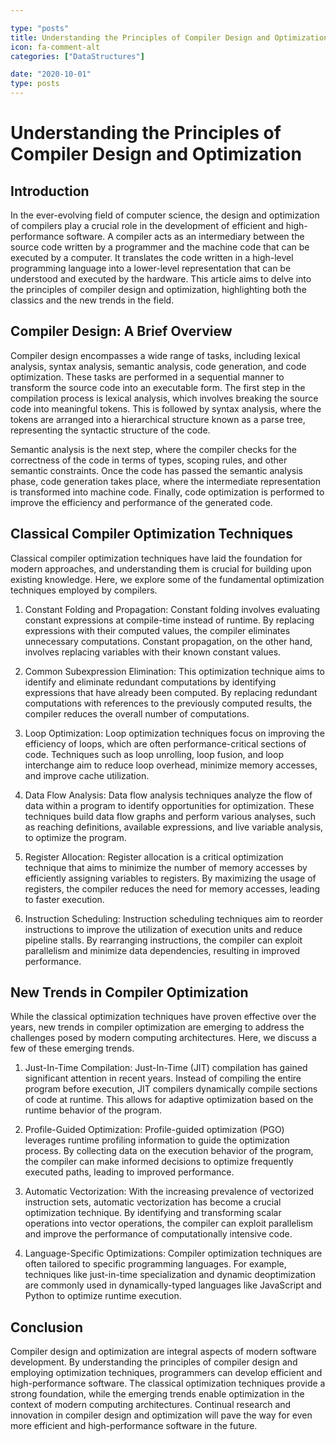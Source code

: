 ```yaml
---

type: "posts"
title: Understanding the Principles of Compiler Design and Optimization
icon: fa-comment-alt
categories: ["DataStructures"]

date: "2020-10-01"
type: posts
---
```





# Understanding the Principles of Compiler Design and Optimization

## Introduction

In the ever-evolving field of computer science, the design and optimization of compilers play a crucial role in the development of efficient and high-performance software. A compiler acts as an intermediary between the source code written by a programmer and the machine code that can be executed by a computer. It translates the code written in a high-level programming language into a lower-level representation that can be understood and executed by the hardware. This article aims to delve into the principles of compiler design and optimization, highlighting both the classics and the new trends in the field.

## Compiler Design: A Brief Overview

Compiler design encompasses a wide range of tasks, including lexical analysis, syntax analysis, semantic analysis, code generation, and code optimization. These tasks are performed in a sequential manner to transform the source code into an executable form. The first step in the compilation process is lexical analysis, which involves breaking the source code into meaningful tokens. This is followed by syntax analysis, where the tokens are arranged into a hierarchical structure known as a parse tree, representing the syntactic structure of the code.

Semantic analysis is the next step, where the compiler checks for the correctness of the code in terms of types, scoping rules, and other semantic constraints. Once the code has passed the semantic analysis phase, code generation takes place, where the intermediate representation is transformed into machine code. Finally, code optimization is performed to improve the efficiency and performance of the generated code.

## Classical Compiler Optimization Techniques

Classical compiler optimization techniques have laid the foundation for modern approaches, and understanding them is crucial for building upon existing knowledge. Here, we explore some of the fundamental optimization techniques employed by compilers.

1. Constant Folding and Propagation: Constant folding involves evaluating constant expressions at compile-time instead of runtime. By replacing expressions with their computed values, the compiler eliminates unnecessary computations. Constant propagation, on the other hand, involves replacing variables with their known constant values.

2. Common Subexpression Elimination: This optimization technique aims to identify and eliminate redundant computations by identifying expressions that have already been computed. By replacing redundant computations with references to the previously computed results, the compiler reduces the overall number of computations.

3. Loop Optimization: Loop optimization techniques focus on improving the efficiency of loops, which are often performance-critical sections of code. Techniques such as loop unrolling, loop fusion, and loop interchange aim to reduce loop overhead, minimize memory accesses, and improve cache utilization.

4. Data Flow Analysis: Data flow analysis techniques analyze the flow of data within a program to identify opportunities for optimization. These techniques build data flow graphs and perform various analyses, such as reaching definitions, available expressions, and live variable analysis, to optimize the program.

5. Register Allocation: Register allocation is a critical optimization technique that aims to minimize the number of memory accesses by efficiently assigning variables to registers. By maximizing the usage of registers, the compiler reduces the need for memory accesses, leading to faster execution.

6. Instruction Scheduling: Instruction scheduling techniques aim to reorder instructions to improve the utilization of execution units and reduce pipeline stalls. By rearranging instructions, the compiler can exploit parallelism and minimize data dependencies, resulting in improved performance.

## New Trends in Compiler Optimization

While the classical optimization techniques have proven effective over the years, new trends in compiler optimization are emerging to address the challenges posed by modern computing architectures. Here, we discuss a few of these emerging trends.

1. Just-In-Time Compilation: Just-In-Time (JIT) compilation has gained significant attention in recent years. Instead of compiling the entire program before execution, JIT compilers dynamically compile sections of code at runtime. This allows for adaptive optimization based on the runtime behavior of the program.

2. Profile-Guided Optimization: Profile-guided optimization (PGO) leverages runtime profiling information to guide the optimization process. By collecting data on the execution behavior of the program, the compiler can make informed decisions to optimize frequently executed paths, leading to improved performance.

3. Automatic Vectorization: With the increasing prevalence of vectorized instruction sets, automatic vectorization has become a crucial optimization technique. By identifying and transforming scalar operations into vector operations, the compiler can exploit parallelism and improve the performance of computationally intensive code.

4. Language-Specific Optimizations: Compiler optimization techniques are often tailored to specific programming languages. For example, techniques like just-in-time specialization and dynamic deoptimization are commonly used in dynamically-typed languages like JavaScript and Python to optimize runtime execution.

## Conclusion

Compiler design and optimization are integral aspects of modern software development. By understanding the principles of compiler design and employing optimization techniques, programmers can develop efficient and high-performance software. The classical optimization techniques provide a strong foundation, while the emerging trends enable optimization in the context of modern computing architectures. Continual research and innovation in compiler design and optimization will pave the way for even more efficient and high-performance software in the future.
